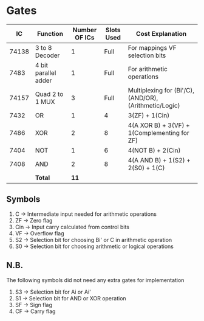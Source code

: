 # Gates
|IC|Function|Number OF ICs|Slots Used|Cost Explanation|
|-|-|-|-|-|
|74138|3 to 8 Decoder|1|Full|For mappings VF selection bits|
|7483|4 bit parallel adder|1|Full|For arithmetic operations|
|74157|Quad 2 to 1 MUX|3|Full|Multiplexing for (Bi'/C), (AND/OR), (Arithmetic/Logic)|
|7432|OR|1|4|3(ZF) + 1(Cin)|
|7486|XOR|2|8|4(A XOR B) + 3(VF) + 1(Complementing for ZF)|
|7404|NOT|1|6|4(NOT B) + 2(Cin)|
|7408|AND|2|8|4(A AND B) + 1(S2) + 2(S0) + 1(C)|
||__Total__|__11__|||

## Symbols
1. C -> Intermediate input needed for arithmetic operations
2. ZF -> Zero flag
3. Cin -> Input carry calculated from control bits
4. VF -> Overflow flag
5. S2 -> Selection bit for choosing Bi' or C in arithmetic operation
6. S0 -> Selection bit for choosing arithmetic or logical operations

## N.B.
The following symbols did not need any extra gates for implementation

1. S3 -> Selection bit for Ai or Ai'
2. S1 -> Selection bit for AND or XOR operation
3. SF -> Sign flag
4. CF -> Carry flag
